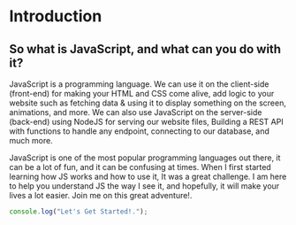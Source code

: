 # Introduction

## So what is JavaScript, and what can you do with it?

JavaScript is a programming language. We can use it on the client-side (front-end) for making your HTML and CSS come alive, add logic to your website such as fetching data & using it to display something on the screen, animations, and more. We can also use JavaScript on the server-side (back-end) using NodeJS for serving our website files, Building a REST API with functions to handle any endpoint, connecting to our database, and much more.

JavaScript is one of the most popular programming languages out there, it can be a lot of fun, and it can be confusing at times. When I first started learning how JS works and how to use it, It was a great challenge.
I am here to help you understand JS the way I see it, and hopefully, it will make your lives a lot easier.
Join me on this great adventure!.

```js
console.log("Let's Get Started!.");
```
